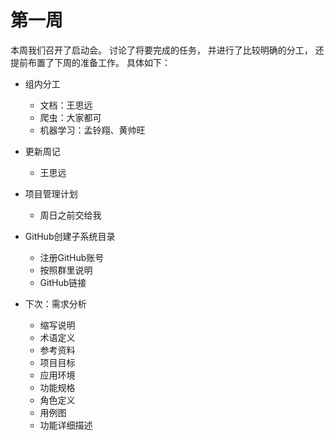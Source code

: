 # 第一周
本周我们召开了启动会。
讨论了将要完成的任务，
并进行了比较明确的分工，
还提前布置了下周的准备工作。
具体如下：


- 组内分工
    - 文档：王思远
    - 爬虫：大家都可
    - 机器学习：孟铃翔、黄帅旺

- 更新周记
    - 王思远

- 项目管理计划
    - 周日之前交给我

- GitHub创建子系统目录
    - 注册GitHub账号
    - 按照群里说明
    - GitHub链接

- 下次：需求分析
    - 缩写说明
    - 术语定义
    - 参考资料
    - 项目目标
    - 应用环境
    - 功能规格
    - 角色定义
    - 用例图
    - 功能详细描述
